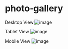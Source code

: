 # photo-gallery

Desktop View
![image](https://github.com/user-attachments/assets/3237c156-cfac-43a9-bc3c-ec8c153bca9a)

Tablet View
![image](https://github.com/user-attachments/assets/b1afbfec-4adc-46f6-bbf8-a96ca019e8ed)

Mobile View
![image](https://github.com/user-attachments/assets/c7a7d35f-2a47-43a0-aa05-a8c2220bdfa6)
